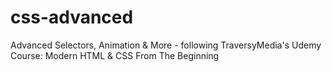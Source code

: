 # css-advanced
Advanced Selectors, Animation &amp; More - following TraversyMedia's Udemy Course: Modern HTML &amp; CSS From The Beginning
